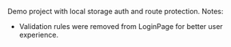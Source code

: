 Demo project with local storage auth and route protection.
Notes:
- Validation rules were removed from LoginPage for better user experience. 